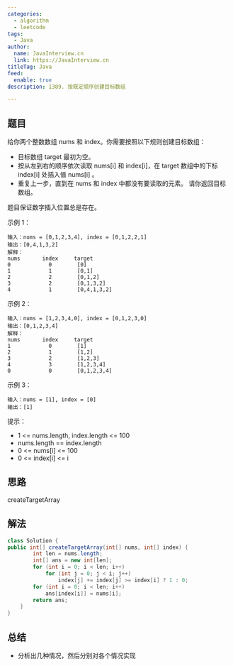 ```yaml
---
categories:
  - algorithm
  - leetcode
tags:
  - Java
author: 
  name: JavaInterview.cn
  link: https://JavaInterview.cn
titleTag: Java
feed:
  enable: true
description: 1389. 按既定顺序创建目标数组

---
```


## 题目

给你两个整数数组 nums 和 index。你需要按照以下规则创建目标数组：

* 目标数组 target 最初为空。
* 按从左到右的顺序依次读取 nums[i] 和 index[i]，在 target 数组中的下标 index[i] 处插入值 nums[i] 。
* 重复上一步，直到在 nums 和 index 中都没有要读取的元素。
请你返回目标数组。

题目保证数字插入位置总是存在。



示例 1：

    输入：nums = [0,1,2,3,4], index = [0,1,2,2,1]
    输出：[0,4,1,3,2]
    解释：
    nums       index     target
    0            0        [0]
    1            1        [0,1]
    2            2        [0,1,2]
    3            2        [0,1,3,2]
    4            1        [0,4,1,3,2]
示例 2：

    输入：nums = [1,2,3,4,0], index = [0,1,2,3,0]
    输出：[0,1,2,3,4]
    解释：
    nums       index     target
    1            0        [1]
    2            1        [1,2]
    3            2        [1,2,3]
    4            3        [1,2,3,4]
    0            0        [0,1,2,3,4]
示例 3：

    输入：nums = [1], index = [0]
    输出：[1]


提示：

* 1 <= nums.length, index.length <= 100
* nums.length == index.length
* 0 <= nums[i] <= 100
* 0 <= index[i] <= i

## 思路

createTargetArray

## 解法
```java
class Solution {
public int[] createTargetArray(int[] nums, int[] index) {
		int len = nums.length;
		int[] ans = new int[len];
		for (int i = 0; i < len; i++)
			for (int j = 0; j < i; j++)
				index[j] += index[j] >= index[i] ? 1 : 0;
		for (int i = 0; i < len; i++)
			ans[index[i]] = nums[i];
		return ans;
	}
}

```

## 总结

- 分析出几种情况，然后分别对各个情况实现 
